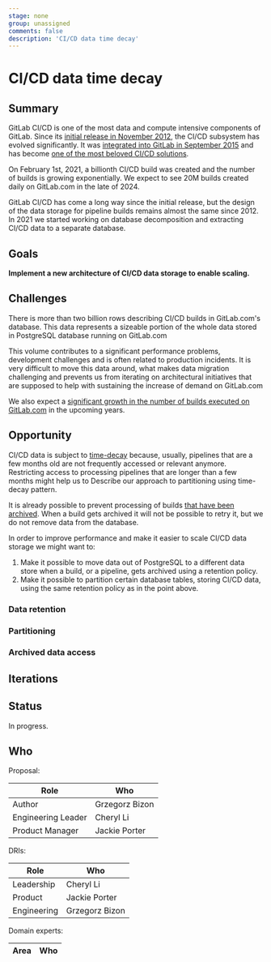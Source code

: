 ```yaml
---
stage: none
group: unassigned
comments: false
description: 'CI/CD data time decay'
---
```


# CI/CD data time decay

## Summary

GitLab CI/CD is one of the most data and compute intensive components of GitLab.
Since its [initial release in November 2012](https://about.gitlab.com/blog/2012/11/13/continuous-integration-server-from-gitlab/),
the CI/CD subsystem has evolved significantly. It was [integrated into GitLab in September 2015](https://about.gitlab.com/releases/2015/09/22/gitlab-8-0-released/)
and has become [one of the most beloved CI/CD solutions](https://about.gitlab.com/blog/2017/09/27/gitlab-leader-continuous-integration-forrester-wave/).

On February 1st, 2021, a billionth CI/CD build was created and the number of
builds is growing exponentially. We expect to see 20M builds created daily on
GitLab.com in the late of 2024.

GitLab CI/CD has come a long way since the initial release, but the design of
the data storage for pipeline builds remains almost the same since 2012. In
2021 we started working on database decomposition and extracting CI/CD data to
a separate database.

## Goals

**Implement a new architecture of CI/CD data storage to enable scaling.**

## Challenges

There is more than two billion rows describing CI/CD builds in GitLab.com's
database. This data represents a sizeable portion of the whole data stored in
PostgreSQL database running on GitLab.com

This volume contributes to a significant performance problems, development
challenges and is often related to production incidents. It is very difficult
to move this data around, what makes data migration challenging and prevents us
from iterating on architectural initiatives that are supposed to help with
sustaining the increase of demand on GitLab.com

We also expect a [significant growth in the number of builds executed on
GitLab.com](https://docs.gitlab.com/ee/architecture/blueprints/ci_scale/) in
the upcoming years.

## Opportunity

CI/CD data is subject to
[time-decay](https://about.gitlab.com/company/team/structure/working-groups/database-scalability/time-decay.html)
because, usually, pipelines that are a few months old are not frequently
accessed or relevant anymore. Restricting access to processing pipelines that
are longer than a few months might help us to Describe our approach to
partitioning using time-decay pattern.

It is already possible to prevent processing of builds [that have been
archived](/ee/user/admin_area/settings/continuous_integration.html#archive-jobs).
When a build gets archived it will not be possible to retry it, but we do not
remove data from the database.

In order to improve performance and make it easier to scale CI/CD data storage
we might want to:

1. Make it possible to move data out of PostgreSQL to a different data store
   when a build, or a pipeline, gets archived using a retention policy.
1. Make it possible to partition certain database tables, storing CI/CD data,
   using the same retention policy as in the point above.

### Data retention

### Partitioning

### Archived data access

## Iterations

## Status

In progress.

## Who

Proposal:

<!-- vale gitlab.Spelling = NO -->

| Role                         | Who
|------------------------------|-------------------------|
| Author                       | Grzegorz Bizon          |
| Engineering Leader           | Cheryl Li               |
| Product Manager              | Jackie Porter           |

DRIs:

| Role                         | Who
|------------------------------|------------------------|
| Leadership                   | Cheryl Li              |
| Product                      | Jackie Porter          |
| Engineering                  | Grzegorz Bizon         |

Domain experts:

| Area                         | Who
|------------------------------|------------------------|

<!-- vale gitlab.Spelling = YES -->
